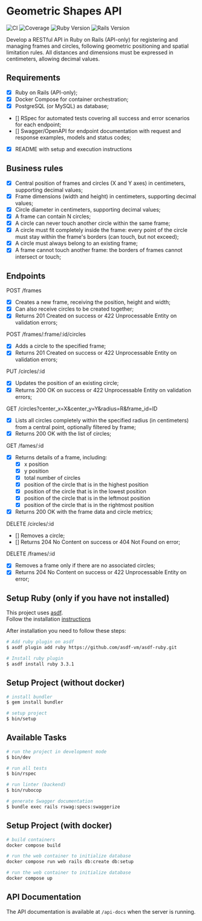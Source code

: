 # Geometric Shapes API

![CI](https://github.com/your-username/geometric_shapes/workflows/CI/badge.svg)
![Coverage](https://codecov.io/gh/your-username/geometric_shapes/branch/main/graph/badge.svg)
![Ruby Version](https://img.shields.io/badge/ruby-3.3.1-red.svg)
![Rails Version](https://img.shields.io/badge/rails-8.0.2-red.svg)

Develop a RESTful API in Ruby on Rails (API-only) for registering and managing frames and circles, following geometric positioning and spatial limitation rules. All distances and dimensions must be expressed in centimeters, allowing decimal values.

## Requirements

- [X] Ruby on Rails (API-only);
- [X] Docker Compose for container orchestration;
- [X] PostgreSQL (or MySQL) as database;
- [] RSpec for automated tests covering all success and error scenarios for each endpoint;
- [] Swagger/OpenAPI for endpoint documentation with request and response examples, models and status codes;
- [X] README with setup and execution instructions

## Business rules

- [X] Central position of frames and circles (X and Y axes) in centimeters, supporting decimal values;
- [X] Frame dimensions (width and height) in centimeters, supporting decimal values;
- [X] Circle diameter in centimeters, supporting decimal values;
- [X] A frame can contain N circles;
- [X] A circle can never touch another circle within the same frame;
- [X] A circle must fit completely inside the frame: every point of the circle must stay within the frame's borders (can touch, but not exceed);
- [X] A circle must always belong to an existing frame;
- [X] A frame cannot touch another frame: the borders of frames cannot intersect or touch;

## Endpoints

POST /frames
- [X] Creates a new frame, receiving the position, height and width;
- [X] Can also receive circles to be created together;
- [X] Returns 201 Created on success or 422 Unprocessable Entity on validation errors;

POST /frames/:frame/:id/circles
- [X] Adds a circle to the specified frame;
- [X] Returns 201 Created on success or 422 Unprocessable Entity on validation errors;

PUT /circles/:id
- [X] Updates the position of an existing circle;
- [X] Returns 200 OK on success or 422 Unprocessable Entity on validation errors;

GET /circles?center_x=X&center_y=Y&radius=R&frame_id=ID
- [X] Lists all circles completely within the specified radius (in centimeters) from a central point, optionally filtered by frame;
- [X] Returns 200 OK with the list of circles;

GET /fames/:id
- [X] Returns details of a frame, including:
  - [X] x position
  - [X] y position
  - [X] total number of circles
  - [X] position of the circle that is in the highest position
  - [X] position of the circle that is in the lowest position
  - [X] position of the circle that is in the leftmost position
  - [X] position of the circle that is in the rightmost position
- [X] Returns 200 OK with the frame data and circle metrics;

DELETE /circles/:id
- [] Removes a circle;
- [] Returns 204 No Content on success or 404 Not Found on error;

DELETE /frames/:id
- [X] Removes a frame only if there are no associated circles;
- [X] Returns 204 No Content on success or 422 Unprocessable Entity on error;

## Setup Ruby (only if you have not installed)

This project uses [asdf](https://asdf-vm.com/guide/getting-started.html). \
Follow the installation [instructions](https://asdf-vm.com/guide/getting-started.html#_3-install-asdf)

After installation you need to follow these steps:

```bash
# Add ruby plugin on asdf
$ asdf plugin add ruby https://github.com/asdf-vm/asdf-ruby.git

# Install ruby plugin
$ asdf install ruby 3.3.1
```

## Setup Project (without docker)

```bash
# install bundler
$ gem install bundler

# setup project
$ bin/setup
```

## Available Tasks

```bash
# run the project in development mode
$ bin/dev

# run all tests
$ bin/rspec

# run linter (backend)
$ bin/rubocop

# generate Swagger documentation
$ bundle exec rails rswag:specs:swaggerize
```

## Setup Project (with docker)

```bash
# build containers
docker compose build

# run the web container to initialize database
docker compose run web rails db:create db:setup

# run the web container to initialize database
docker compose up
```

## API Documentation

The API documentation is available at `/api-docs` when the server is running.
